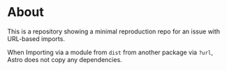 # About

This is a repository showing a minimal reproduction repo for an issue with URL-based imports.

When Importing via a module from `dist` from another package via `?url`, Astro does not copy any dependencies.
